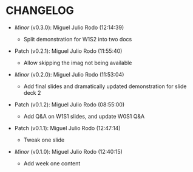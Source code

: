 # CHANGELOG

- *Minor* (v0.3.0): Miguel Julio Rodo (12:14:39)
  - Split demonstration for W1S2 into two docs

- Patch (v0.2.1): Miguel Julio Rodo (11:55:40)
  - Allow skipping the imag not being available
- *Minor* (v0.2.0): Miguel Julio Rodo (11:53:04)
  - Add final slides and dramatically updated demonstration for slide deck 2

- Patch (v0.1.2): Miguel Julio Rodo (08:55:00)
  - Add Q&A on W1S1 slides, and update W0S1 Q&A
- Patch (v0.1.1): Miguel Julio Rodo (12:47:14)
  - Tweak one slide
- *Minor* (v0.1.0): Miguel Julio Rodo (12:40:15)
  - Add week one content

